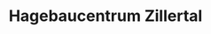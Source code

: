 ---
title: "Hagebaucentrum Zillertal"
url: /aschau-im-zillertal/hagebaucentrum-zillertal/
shop: Baumarkt
---